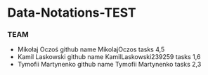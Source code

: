 # Data-Notations-TEST
### TEAM
* Mikołaj Oczoś github name MikolajOczos tasks 4,5
* Kamil Laskowski github name KamilLaskowski239259 tasks 1,6
* Tymofii Martynenko github name Tymofii Martynenko tasks 2,3
